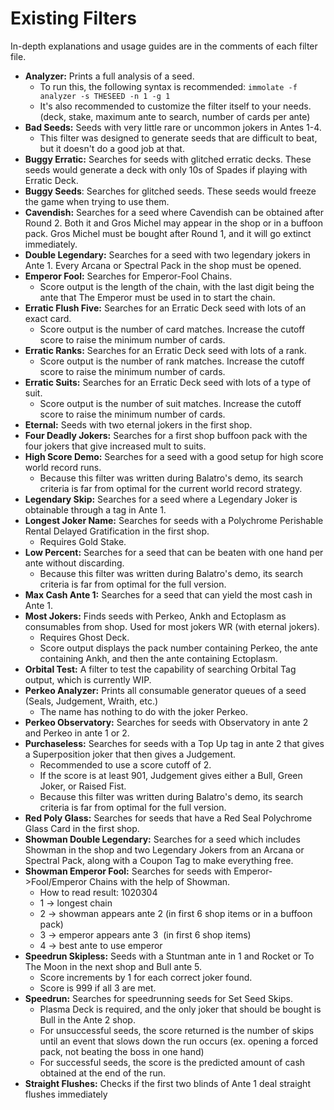 # Existing Filters

In-depth explanations and usage guides are in the comments of each filter file.

- **Analyzer:** Prints a full analysis of a seed.
	- To run this, the following syntax is recommended: `immolate -f analyzer -s THESEED -n 1 -g 1`
	- It's also recommended to customize the filter itself to your needs. (deck, stake, maximum ante to search, number of cards per ante)
- **Bad Seeds:** Seeds with very little rare or uncommon jokers in Antes 1-4.
	- This filter was designed to generate seeds that are difficult to beat, but it doesn't do a good job at that.
- **Buggy Erratic:** Searches for seeds with glitched erratic decks. These seeds would generate a deck with only 10s of Spades if playing with Erratic Deck.
- **Buggy Seeds**: Searches for glitched seeds. These seeds would freeze the game when trying to use them.
- **Cavendish:** Searches for a seed where Cavendish can be obtained after Round 2. Both it and Gros Michel may appear in the shop or in a buffoon pack. Gros Michel must be bought after Round 1, and it will go extinct immediately.
- **Double Legendary:** Searches for a seed with two legendary jokers in Ante 1. Every Arcana or Spectral Pack in the shop must be opened.
- **Emperor Fool:** Searches for Emperor-Fool Chains.
	- Score output is the length of the chain, with the last digit being the ante that The Emperor must be used in to start the chain.
- **Erratic Flush Five:** Searches for an Erratic Deck seed with lots of an exact card.
	- Score output is the number of card matches. Increase the cutoff score to raise the minimum number of cards.
- **Erratic Ranks:** Searches for an Erratic Deck seed with lots of a rank.
	- Score output is the number of rank matches. Increase the cutoff score to raise the minimum number of cards.
- **Erratic Suits:** Searches for an Erratic Deck seed with lots of a type of suit.
	- Score output is the number of suit matches. Increase the cutoff score to raise the minimum number of cards.
- **Eternal:** Seeds with two eternal jokers in the first shop.
- **Four Deadly Jokers:** Searches for a first shop buffoon pack with the four jokers that give increased mult to suits.
- **High Score Demo:** Searches for a seed with a good setup for high score world record runs.
	- Because this filter was written during Balatro's demo, its search criteria is far from optimal for the current world record strategy.
- **Legendary Skip:** Searches for a seed where a Legendary Joker is obtainable through a tag in Ante 1.
- **Longest Joker Name:** Searches for seeds with a Polychrome Perishable Rental Delayed Gratification in the first shop.
	- Requires Gold Stake.
- **Low Percent:** Searches for a seed that can be beaten with one hand per ante without discarding.
	- Because this filter was written during Balatro's demo, its search criteria is far from optimal for the full version.
- **Max Cash Ante 1:** Searches for a seed that can yield the most cash in Ante 1.
- **Most Jokers:** Finds seeds with Perkeo, Ankh and Ectoplasm as consumables from shop. Used for most jokers WR (with eternal jokers).
	- Requires Ghost Deck.
	- Score output displays the pack number containing Perkeo, the ante containing Ankh, and then the ante containing Ectoplasm.
- **Orbital Test:** A filter to test the capability of searching Orbital Tag output, which is currently WIP.
- **Perkeo Analyzer:** Prints all consumable generator queues of a seed (Seals, Judgement, Wraith, etc.)
	- The name has nothing to do with the joker Perkeo.
- **Perkeo Observatory:** Searches for seeds with Observatory in ante 2 and Perkeo in ante 1 or 2.
- **Purchaseless:** Searches for seeds with a Top Up tag in ante 2 that gives a Superposition joker that then gives a Judgement.
	- Recommended to use a score cutoff of 2.
	- If the score is at least 901, Judgement gives either a Bull, Green Joker, or Raised Fist.
	- Because this filter was written during Balatro's demo, its search criteria is far from optimal for the full version.
- **Red Poly Glass:** Searches for seeds that have a Red Seal Polychrome Glass Card in the first shop.
- **Showman Double Legendary:** Searches for a seed which includes Showman in the shop and two Legendary Jokers from an Arcana or Spectral Pack, along with a Coupon Tag to make everything free.
- **Showman Emperor Fool:** Searches for seeds with Emperor->Fool/Emperor Chains with the help of Showman.
	- How to read result: 1020304
	- 1 -> longest chain
	- 2 -> showman appears ante 2 (in first 6 shop items or in a buffoon pack)
	- 3 -> emperor appears ante 3  (in first 6 shop items)
	- 4 -> best ante to use emperor
- **Speedrun Skipless:** Seeds with a Stuntman ante in 1 and Rocket or To The Moon in the next shop and Bull ante 5.
	- Score increments by 1 for each correct joker found.
	- Score is 999 if all 3 are met.
- **Speedrun:** Searches for speedrunning seeds for Set Seed Skips.
	- Plasma Deck is required, and the only joker that should be bought is Bull in the Ante 2 shop.
	- For unsuccessful seeds, the score returned is the number of skips until an event that slows down the run occurs (ex. opening a forced pack, not beating the boss in one hand)
	- For successful seeds, the score is the predicted amount of cash obtained at the end of the run.
- **Straight Flushes:** Checks if the first two blinds of Ante 1 deal straight flushes immediately
